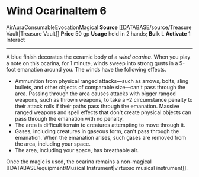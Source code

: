 ﻿---
actions: '[one-action]'
bulk: L
element: Air
id: '2131'
item_category: Consumables
item_subcategory: Other Consumables
level: '6'
name: Wind Ocarina
price: 50 gp
rarity: Common
school: Evocation
source: '[[DATABASE/source/Treasure Vault|Treasure Vault]]'
subcategory: consumable/otherconsumable
trait:
- '[[DATABASE/trait/Air|Air]]'
- '[[DATABASE/trait/Aura|Aura]]'
- '[[DATABASE/trait/Consumable|Consumable]]'
- '[[DATABASE/trait/Evocation|Evocation]]'
- '[[DATABASE/trait/Magical|Magical]]'
type: Item
usage: held in 2 hands

---
# Wind Ocarina<span class="item-type">Item 6</span>

<span class="item-trait">Air</span><span class="item-trait">Aura</span><span class="item-trait">Consumable</span><span class="item-trait">Evocation</span><span class="item-trait">Magical</span>
**Source** [[DATABASE/source/Treasure Vault|Treasure Vault]] 
**Price** 50 gp
**Usage** held in 2 hands; **Bulk** L
**Activate** <span class="action-icon">1</span> Interact

---
A blue finish decorates the ceramic body of a _wind ocarina_. When you play a note on this ocarina, for 1 minute, winds sweep into strong gusts in a 5-foot emanation around you. The winds have the following effects.

* Ammunition from physical ranged attacks—such as arrows, bolts, sling bullets, and other objects of comparable size—can't pass through the area. Passing through the area causes attacks with bigger ranged weapons, such as thrown weapons, to take a –2 circumstance penalty to their attack rolls if their paths pass through the emanation. Massive ranged weapons and spell effects that don't create physical objects can pass through the emanation with no penalty.
* The area is difficult terrain to creatures attempting to move through it.
* Gases, including creatures in gaseous form, can't pass through the emanation. When the emanation arises, such gases are removed from the area, including your space.
* The area, including your space, has breathable air.

Once the magic is used, the ocarina remains a non-magical [[DATABASE/equipment/Musical Instrument|virtuoso musical instrument]].